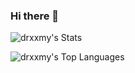 ### Hi there 👋

![drxxmy's Stats](https://github-readme-stats.vercel.app/api?username=drxxmy&theme=default&show_icons=true&hide_border=false&count_private=true&bg_color=1e1e2e&text_color=cdd6f4&icon_color=cba6f7&title_color=94e2d5)

![drxxmy's Top Languages](https://github-readme-stats.vercel.app/api/top-langs/?username=drxxmy&theme=default&show_icons=true&hide_border=false&layout=compact&bg_color=1e1e2e&text_color=cdd6f4&icon_color=cba6f7&title_color=94e2d5)

<!--
**drxxmy/drxxmy** is a ✨ _special_ ✨ repository because its `README.md` (this file) appears on your GitHub profile.

Here are some ideas to get you started:

- 🔭 I’m currently working on ...
- 🌱 I’m currently learning ...
- 👯 I’m looking to collaborate on ...
- 🤔 I’m looking for help with ...
- 💬 Ask me about ...
- 📫 How to reach me: ...
- 😄 Pronouns: ...
- ⚡ Fun fact: ...
-->

